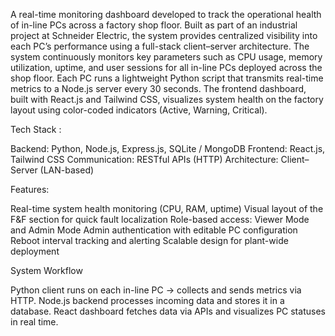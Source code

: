 A real-time monitoring dashboard developed to track the operational health of in-line PCs across a factory shop floor.
Built as part of an industrial project at Schneider Electric, the system provides centralized visibility into each PC’s performance using a full-stack client–server architecture.
The system continuously monitors key parameters such as CPU usage, memory utilization, uptime, and user sessions for all in-line PCs deployed across the shop floor.
Each PC runs a lightweight Python script that transmits real-time metrics to a Node.js server every 30 seconds. The frontend dashboard, built with React.js and Tailwind CSS, visualizes system health on the factory layout using color-coded indicators (Active, Warning, Critical).

Tech Stack : 

Backend: Python, Node.js, Express.js, SQLite / MongoDB
Frontend: React.js, Tailwind CSS
Communication: RESTful APIs (HTTP)
Architecture: Client–Server (LAN-based)

Features:

Real-time system health monitoring (CPU, RAM, uptime)
Visual layout of the F&F section for quick fault localization
Role-based access: Viewer Mode and Admin Mode
Admin authentication with editable PC configuration
Reboot interval tracking and alerting
Scalable design for plant-wide deployment

System Workflow

Python client runs on each in-line PC → collects and sends metrics via HTTP.
Node.js backend processes incoming data and stores it in a database.
React dashboard fetches data via APIs and visualizes PC statuses in real time.


